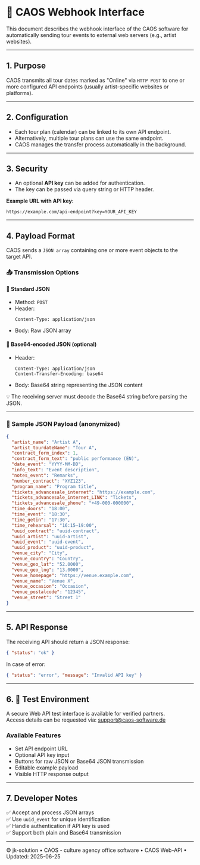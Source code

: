 # 📘 CAOS Webhook Interface

This document describes the webhook interface of the CAOS software for automatically sending tour events to external web servers (e.g., artist websites).

---

## 1. Purpose

CAOS transmits all tour dates marked as "Online" via `HTTP POST` to one or more configured API endpoints (usually artist-specific websites or platforms).

---

## 2. Configuration

- Each tour plan (calendar) can be linked to its own API endpoint.
- Alternatively, multiple tour plans can use the same endpoint.
- CAOS manages the transfer process automatically in the background.

---

## 3. Security

- An optional **API key** can be added for authentication.
- The key can be passed via query string or HTTP header.

**Example URL with API key:**
```
https://example.com/api-endpoint?key=YOUR_API_KEY
```

---

## 4. Payload Format

CAOS sends a `JSON array` containing one or more event objects to the target API.

### 📤 Transmission Options

#### 🔹 Standard JSON

- Method: `POST`
- Header:
  ```
  Content-Type: application/json
  ```
- Body: Raw JSON array

#### 🔹 Base64-encoded JSON (optional)

- Header:
  ```
  Content-Type: application/json
  Content-Transfer-Encoding: base64
  ```
- Body: Base64 string representing the JSON content

💡 The receiving server must decode the Base64 string before parsing the JSON.

---

### 🔄 Sample JSON Payload (anonymized)

```json
{
  "artist_name": "Artist A",
  "artist_tourdateName": "Tour A",
  "contract_form_index": 1,
  "contract_form_text": "public performance (EN)",
  "date_event": "YYYY-MM-DD",
  "info_text": "Event description",
  "notes_event": "Remarks",
  "number_contract": "XYZ123",
  "program_name": "Program title",
  "tickets_advancesale_internet": "https://example.com",
  "tickets_advancesale_internet_LINK": "Tickets",
  "tickets_advancesale_phone": "+49-000-000000",
  "time_doors": "18:00",
  "time_event": "18:30",
  "time_getin": "17:30",
  "time_rehearsal": "16:15–19:00",
  "uuid_contract": "uuid-contract",
  "uuid_artist": "uuid-artist",
  "uuid_event": "uuid-event",
  "uuid_product": "uuid-product",
  "venue_city": "City",
  "venue_country": "Country",
  "venue_geo_lat": "52.0000",
  "venue_geo_lng": "13.0000",
  "venue_homepage": "https://venue.example.com",
  "venue_name": "Venue X",
  "venue_occasion": "Occasion",
  "venue_postalcode": "12345",
  "venue_street": "Street 1"
}
```

---

## 5. API Response

The receiving API should return a JSON response:

```json
{ "status": "ok" }
```

In case of error:

```json
{ "status": "error", "message": "Invalid API key" }
```

---

## 6. 🧪 Test Environment

A secure Web API test interface is available for verified partners.  
Access details can be requested via: [support@caos-software.de](mailto:support@caos-software.de)

### Available Features

- Set API endpoint URL
- Optional API key input
- Buttons for raw JSON or Base64 JSON transmission
- Editable example payload
- Visible HTTP response output

---

## 7. Developer Notes

✅ Accept and process JSON arrays  
✅ Use `uuid_event` for unique identification  
✅ Handle authentication if API key is used  
✅ Support both plain and Base64 transmission

---

© jk-solution • CAOS - culture agency office software • CAOS Web-API • Updated: 2025-06-25
